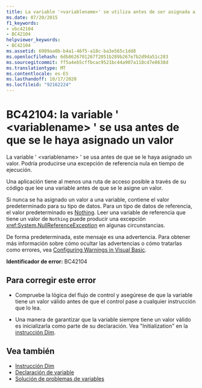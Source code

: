 ```yaml
---
title: La variable '<variablename>' se utiliza antes de ser asignada a un valor
ms.date: 07/20/2015
f1_keywords:
- vbc42104
- BC42104
helpviewer_keywords:
- BC42104
ms.assetid: 6909aa0b-b4a1-46f5-a18c-ba3e565c1dd8
ms.openlocfilehash: 6db8626701267f2051b289b267e7b2d9da51c283
ms.sourcegitcommit: ff5a4eb5cffbcac9521bc44a907a118cd7e8638d
ms.translationtype: MT
ms.contentlocale: es-ES
ms.lasthandoff: 10/17/2020
ms.locfileid: "92162224"
---
```

# <a name="bc42104-variable-variablename-is-used-before-it-has-been-assigned-a-value"></a>BC42104: la variable ' \<variablename> ' se usa antes de que se le haya asignado un valor

La variable ' \<variablename> ' se usa antes de que se le haya asignado un valor. Podría producirse una excepción de referencia nula en tiempo de ejecución.

 Una aplicación tiene al menos una ruta de acceso posible a través de su código que lee una variable antes de que se le asigne un valor.

 Si nunca se ha asignado un valor a una variable, contiene el valor predeterminado para su tipo de datos. Para un tipo de datos de referencia, el valor predeterminado es [Nothing](../nothing.md). Leer una variable de referencia que tiene un valor de `Nothing` puede producir una excepción <xref:System.NullReferenceException> en algunas circunstancias.

 De forma predeterminada, este mensaje es una advertencia. Para obtener más información sobre cómo ocultar las advertencias o cómo tratarlas como errores, vea [Configuring Warnings in Visual Basic](/visualstudio/ide/configuring-warnings-in-visual-basic).

 **Identificador de error:** BC42104

## <a name="to-correct-this-error"></a>Para corregir este error

- Compruebe la lógica del flujo de control y asegúrese de que la variable tiene un valor válido antes de que el control pase a cualquier instrucción que lo lea.

- Una manera de garantizar que la variable siempre tiene un valor válido es inicializarla como parte de su declaración. Vea "Initialization" en la [instrucción Dim](../statements/dim-statement.md).

## <a name="see-also"></a>Vea también

- [Instrucción Dim](../statements/dim-statement.md)
- [Declaración de variable](../../programming-guide/language-features/variables/variable-declaration.md)
- [Solución de problemas de variables](../../programming-guide/language-features/variables/troubleshooting-variables.md)
